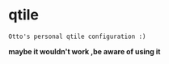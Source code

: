 # qtile
```
Otto's personal qtile configuration :)
```
**maybe it wouldn't work ,be aware of using it**
